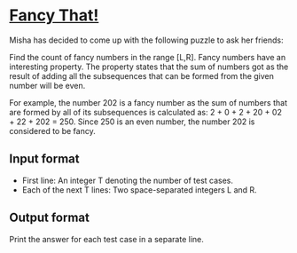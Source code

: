 # [Fancy That!][link]

Misha has decided to come up with the following puzzle to ask her friends:

Find the count of fancy numbers in the range [L,R]. Fancy numbers have an interesting property. The property states that the sum of numbers got as the result of adding all the subsequences that can be formed from the given number will be even.

For example, the number 202 is a fancy number as the sum of numbers that are formed by all of its subsequences is calculated as: 2 + 0 + 2 + 20 + 02 + 22 + 202 = 250. Since 250 is an even number, the number 202 is considered to be fancy.

## Input format

- First line: An integer T denoting the number of test cases.
- Each of the next T lines: Two space-separated integers L and R.

## Output format

Print the answer for each test case in a separate line.

[link]: https://www.hackerearth.com/practice/algorithms/dynamic-programming/bit-masking/practice-problems/algorithm/misha-and-subsequence-sum-fe9b0fc3/
